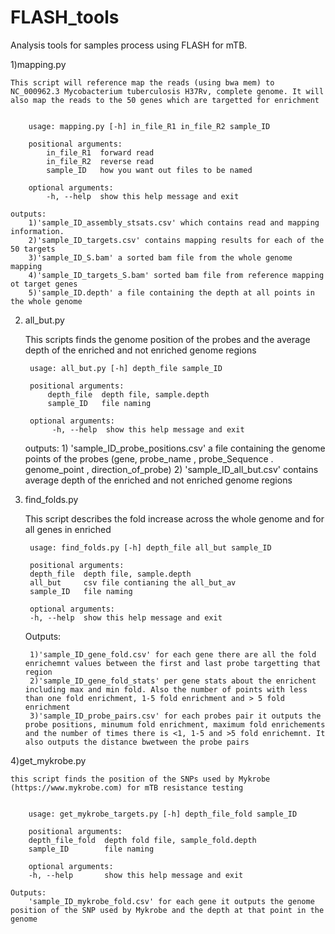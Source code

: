 # FLASH_tools
Analysis tools for samples process using FLASH for mTB. 

1)mapping.py

	This script will reference map the reads (using bwa mem) to NC_000962.3 Mycobacterium tuberculosis H37Rv, complete genome. It will also map the reads to the 50 genes which are targetted for enrichment


		usage: mapping.py [-h] in_file_R1 in_file_R2 sample_ID

		positional arguments:
	  		in_file_R1  forward read
	  		in_file_R2  reverse read
	 	 	sample_ID   how you want out files to be named

		optional arguments:
	  		-h, --help  show this help message and exit

	outputs: 
		1)'sample_ID_assembly_stsats.csv' which contains read and mapping information.
		2)'sample_ID_targets.csv' contains mapping results for each of the 50 targets
		3)'sample_ID_S.bam' a sorted bam file from the whole genome mapping
		4)'sample_ID_targets_S.bam' sorted bam file from reference mapping ot target genes
		5)'sample_ID.depth' a file containing the depth at all points in the whole genome

2) all_but.py

	This scripts finds the genome position of the probes and the average depth of the enriched and not enriched genome regions

		usage: all_but.py [-h] depth_file sample_ID

		positional arguments:
	  		depth_file  depth file, sample.depth
	  		sample_ID   file naming

		optional arguments:
	 		 -h, --help  show this help message and exit

	 outputs: 
	 	1) 'sample_ID_probe_positions.csv' a file containing the genome points of the probes
	 	(gene, probe_name , probe_Sequence . genome_point , direction_of_probe)
	 	2) 'sample_ID_all_but.csv' contains average depth of the enriched and not enriched genome regions


3) find_folds.py

	This script describes the fold increase across the whole genome and for all genes in enriched

		usage: find_folds.py [-h] depth_file all_but sample_ID

		positional arguments:
		depth_file  depth file, sample.depth
		all_but     csv file contianing the all_but_av
		sample_ID   file naming

		optional arguments:
		-h, --help  show this help message and exit

	Outputs:

		1)'sample_ID_gene_fold.csv' for each gene there are all the fold enrichemnt values between the first and last probe targetting that region
		2)'sample_ID_gene_fold_stats' per gene stats about the enrichent including max and min fold. Also the number of points with less than one fold enrichment, 1-5 fold enrichment and > 5 fold enrichment
		3)'sample_ID_probe_pairs.csv' for each probes pair it outputs the probe positions, minumum fold enrichment, maximum fold enrichements and the number of times there is <1, 1-5 and >5 fold enrichemnt. It also outputs the distance bwetween the probe pairs
 		

4)get_mykrobe.py

	this script finds the position of the SNPs used by Mykrobe (https://www.mykrobe.com) for mTB resistance testing


		usage: get_mykrobe_targets.py [-h] depth_file_fold sample_ID

		positional arguments:
		depth_file_fold  depth fold file, sample_fold.depth
		sample_ID        file naming

		optional arguments:
		-h, --help       show this help message and exit

	Outputs:
		'sample_ID_mykrobe_fold.csv' for each gene it outputs the genome position of the SNP used by Mykrobe and the depth at that point in the genome
